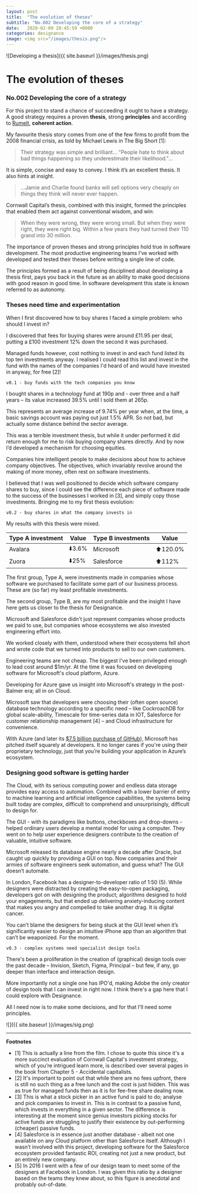 ```yaml
---
layout: post
title:  "The evolution of theses"
subtitle: "No.002 Developing the core of a strategy"
date:   2020-02-09 20:45:59 +0000
categories: designance
image: <img src="/images/thesis.png"/> 
---
```


![Developing a thesis]({{ site.baseurl }}/images/thesis.png)

# The evolution of theses
### No.002 Developing the core of a strategy

For this project to stand a chance of succeeding it ought to have a strategy. A good strategy requires a proven **thesis**, strong **principles** and according to [Rumelt](http://goodbadstrategy.com/about-the-book/), **coherent action**.  

My favourite thesis story comes from one of the few firms to profit from the 2008 financial crisis, as told by Michael Lewis in The Big Short [1]: 

> Their strategy was simple and brilliant... "People hate to think about bad things happening so they underestimate their likelihood."... 

It is simple, concise and easy to convey. I think it’s an excellent thesis. It also hints at insight.

> ...Jamie and Charlie found banks will sell options very cheaply on things they think will never ever happen. 

Cornwall Capital’s thesis, combined with this insight, formed the principles that enabled them act against conventional wisdom, and win:

> When they were wrong, they were wrong small. But when they were right, they were right big. Within a few years they had turned their 110 grand into 30 million.

The importance of proven theses and strong principles hold true in software development. The most productive engineering teams I’ve worked with developed and tested their theses before writing a single line of code. 

The principles formed as a result of being disciplined about developing a thesis first, pays you back in the future as an ability to make good decisions with good reason in good time. In software development this state is known referred to as autonomy. 

### Theses need time and experimentation

When I first discovered how to buy shares I faced a simple problem: who should I invest in? 

I discovered that fees for buying shares were around £11.95 per deal, putting a £100 investment 12% down the second it was purchased. 

Managed funds however, cost nothing to invest in and each fund listed its top ten investments anyway. I realised I could read this list and invest in the fund with the names of the companies I'd heard of and would have invested in anyway, for free [2]! 

`v0.1 - buy funds with the tech companies you know`

I bought shares in a technology fund at 190p and - over three and a half years – its value increased 39.5% until I sold them at 265p. 

This represents an average increase of 9.74% per year when, at the time, a basic savings account was paying out just 1.5% APR. So not bad, but actually some distance behind the sector average. 

This was a terrible investment thesis, but while it under performed it did return enough for me to risk buying company shares directly. And by now I’d developed a mechanism for choosing equities.

Companies hire intelligent people to make decisions about how to achieve company objectives. The objectives, which invariably revolve around the making of more money, often rest on software investments.

I believed that I was well positioned to decide which software company shares to buy, since I could see the difference each piece of software made to the success of the businesses I worked in [3], and simply copy those investments. Bringing me to my first thesis evolution: 

`v0.2 - buy shares in what the company invests in`

My results with this thesis were mixed. 

| Type A investment | Value | Type B investments | Value |
|-------|-------------|-----------|----------|
| Avalara  |   ⬇️3.6%  | Microsoft  |⬆️120.0%   |
| Zuora     |   ⬇️25%  | Salesforce  | ⬆️112%   | 

The first group, Type A, were investments made in companies whose software we purchased to facilitate some part of our business process. These are (so far) my least profitable investments.

The second group, Type B, are my most profitable and the insight I have here gets us closer to the thesis for Designance. 

Microsoft and Salesforce didn't just represent companies whose products we paid to use, but companies whose ecosystems we also invested engineering effort into. 

We worked closely with them, understood where their ecosystems fell short and wrote code that we turned into products to sell to our own customers.

Engineering teams are not cheap. The biggest I've been privileged enough to lead cost around $1m/yr. At the time it was focused on developing software for Microsoft's cloud platform, Azure. 

Developing for Azure gave us insight into Microsoft's strategy in the post-Balmer era; all in on Cloud. 

Microsoft saw that developers were choosing their (often open source) database technology according to a specific need – like CockroachDB for global scale-ability, Timescale for time-series data in IOT, Salesforce for customer relationship management [4] – and Cloud infrastructure for convenience. 

With Azure (and later its [$7.5 billion purchase of GitHub](https://techcrunch.com/2018/06/04/microsoft-has-acquired-github-for-7-5b-in-microsoft-stock/)), Microsoft has pitched itself squarely at developers. It no longer cares if you're using their proprietary technology, just that you’re building your application in Azure’s ecosystem.  

### Designing good software is getting harder

The Cloud, with its serious computing power and endless data storage provides easy access to automation. Combined with a lower barrier of entry to machine learning and artificial intelligence capabilities, the systems being built today are complex, difficult to comprehend and unsurprisingly, difficult to design for.

The GUI - with its paradigms like buttons, checkboxes and drop-downs - helped ordinary users develop a mental model for using a computer. They went on to help user experience designers contribute to the creation of valuable, intuitive software. 

Microsoft released its database engine nearly a decade after Oracle, but caught up quickly by providing a GUI on top. Now companies and their armies of software engineers seek automation, and guess what? The GUI doesn’t automate. 

In London, Facebook has a designer-to-developer ratio of 1:50 (5). While designers were distracted by creating the easy-to-open packaging, developers got on with designing the product; algorithms designed to hold your engagements, but that ended up delivering anxiety-inducing content that makes you angry and compelled to take another drag. It is digital cancer.

You can’t blame the designers for being stuck at the GUI level when it’s significantly easier to design an intuitive iPhone app than an algorithm that can’t be weaponized. For the moment.

`v0.3 - complex systems need specialist design tools`

There's been a proliferation in the creation of (graphical) design tools over the past decade – Invision, Sketch, Figma, Principal – but few, if any, go deeper than interface and interaction design.

More importantly not a single one has IPO'd, making Adobe the only creator of design tools that I can invest in right now. I think there's a gap here that I could explore with Designance.

All I need now is to make some decisions, and for that I'll need some principles.

![]({{ site.baseurl }}/images/sig.png)

<hr/>

**Footnotes**

+ [1] This is actually a line from the film. I chose to quote this since it's a more succinct evaluation of Cornwall Capital's investment strategy, which of you’re intrigued learn more, is described over several pages in the book from Chapter 5 - Accidental capitalists.
+ [2] It's important to point out that while there are no fees upfront, there is still no such thing as a free lunch and the cost is just hidden. This was as true for managed funds then as it is for fee-free share dealing now.
+ [3] This is what a stock picker in an active fund is paid to do; analyse and pick companies to invest in. This is in contrast to a passive fund, which invests in everything in a given sector. The difference is interesting at the moment since genius investors picking stocks for active funds are struggling to justify their existence by out-performing (cheaper) passive funds. 
+ [4] Salesforce is in essence just another database - albeit not one available on any Cloud platform other than Salesforce itself. Although I wasn’t involved with this project, developing software for the Salesforce ecosystem provided fantastic ROI, creating not just a new product,  but an entirely new company.
+ [5] In 2016 I went with a few of our design team to meet some of the designers at Facebook in London. I was given this ratio by a designer based on the teams they knew about, so this figure is anecdotal and probably out-of-date.